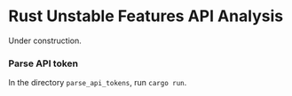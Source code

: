 # Rust Unstable Features API Analysis

Under construction.

### Parse API token

In the directory `parse_api_tokens`, run `cargo run`.